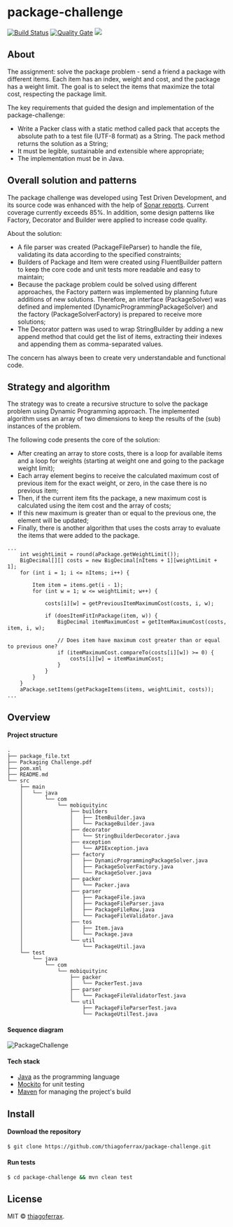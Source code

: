 # package-challenge
> 

[![Build Status](https://travis-ci.org/thiagoferrax/package-challenge.svg?branch=master)](https://travis-ci.org/thiagoferrax/package-challenge)
[![Quality Gate](https://sonarcloud.io/api/project_badges/measure?project=com.mobiquityinc%3Apackage-challenge&metric=alert_status)](https://sonarcloud.io/dashboard?id=com.mobiquityinc%3Apackage-challenge)
<a href="https://opensource.org/licenses/MIT"><img src="https://img.shields.io/badge/License-MIT-blue.svg"></a>

## About

The assignment: solve the package problem - send a friend a package with different items. Each item has an index, weight and cost, and the package has a weight limit. The goal is to select the items that maximize the total cost, respecting the package limit.

The key requirements that guided the design and implementation of the package-challenge:

- Write a Packer class with a static method called pack that accepts the absolute path to a test file (UTF-8 format) as a String. The pack method returns the solution as a String;
- It must be legible, sustainable and extensible where appropriate;
- The implementation must be in Java.

## Overall solution and patterns

The package challenge was developed using Test Driven Development, and its source code was enhanced with the help of [Sonar reports](https://sonarcloud.io/dashboard?id=com.mobiquityinc%3Apackage-challenge). Current coverage currently exceeds 85%. In addition, some design patterns like Factory, Decorator and Builder were applied to increase code quality.

About the solution:
- A file parser was created (PackageFileParser) to handle the file, validating its data according to the specified constraints;
- Builders of Package and Item were created using FluentBuilder pattern to keep the core code and unit tests more readable and easy to maintain;
- Because the package problem could be solved using different approaches, the Factory pattern was implemented by planning future additions of new solutions. Therefore, an interface (PackageSolver) was defined and implemented (DynamicProgrammingPackageSolver) and the factory (PackageSolverFactory) is prepared to receive more solutions;
- The Decorator pattern was used to wrap StringBuilder by adding a new append method that could get the list of items, extracting their indexes and appending them as comma-separated values.

The concern has always been to create very understandable and functional code.

## Strategy and algorithm

The strategy was to create a recursive structure to solve the package problem using Dynamic Programming approach. The implemented algorithm uses an array of two dimensions to keep the results of the (sub) instances of the problem.

The following code presents the core of the solution: 
- After creating an array to store costs, there is a loop for available items and a loop for weights (starting at weight one and going to the package weight limit);
- Each array element begins to receive the calculated maximum cost of previous item for the exact weight, or zero, in the case there is no previous item;
- Then, if the current item fits the package, a new maximum cost is calculated using the item cost and the array of costs;
- If this new maximum is greater than or equal to the previous one, the element will be updated;
- Finally, there is another algorithm that uses the costs array to evaluate the items that were added to the package.

```
...
    int weightLimit = round(aPackage.getWeightLimit());
    BigDecimal[][] costs = new BigDecimal[nItems + 1][weightLimit + 1];
    for (int i = 1; i <= nItems; i++) {

        Item item = items.get(i - 1);
        for (int w = 1; w <= weightLimit; w++) {

            costs[i][w] = getPreviousItemMaximumCost(costs, i, w);

            if (doesItemFitInPackage(item, w)) {
                BigDecimal itemMaximumCost = getItemMaximumCost(costs, item, i, w);

                // Does item have maximum cost greater than or equal to previous one?
                if (itemMaximumCost.compareTo(costs[i][w]) >= 0) {
                    costs[i][w] = itemMaximumCost;
                }
            }
        }
    }
    aPackage.setItems(getPackageItems(items, weightLimit, costs));
...
```

## Overview

#### Project structure
```
.
├── package_file.txt
├── Packaging Challenge.pdf
├── pom.xml
├── README.md
└── src
    ├── main
    │   └── java
    │       └── com
    │           └── mobiquityinc
    │               ├── builders
    │               │   ├── ItemBuilder.java
    │               │   └── PackageBuilder.java
    │               ├── decorator
    │               │   └── StringBuilderDecorator.java
    │               ├── exception
    │               │   └── APIException.java
    │               ├── factory
    │               │   ├── DynamicProgrammingPackageSolver.java
    │               │   ├── PackageSolverFactory.java
    │               │   └── PackageSolver.java
    │               ├── packer
    │               │   └── Packer.java
    │               ├── parser
    │               │   ├── PackageFile.java
    │               │   ├── PackageFileParser.java
    │               │   ├── PackageFileRow.java
    │               │   └── PackageFileValidator.java
    │               ├── tos
    │               │   ├── Item.java
    │               │   └── Package.java
    │               └── util
    │                   └── PackageUtil.java
    └── test
        └── java
            └── com
                └── mobiquityinc
                    ├── packer
                    │   └── PackerTest.java
                    ├── parser
                    │   └── PackageFileValidatorTest.java
                    └── util
                        ├── PackageFileParserTest.java
                        └── PackageUtilTest.java
```
#### Sequence diagram
![PackageChallenge](https://user-images.githubusercontent.com/43149895/64691700-b8e23d80-d469-11e9-9c00-2ac0e2733804.png)

#### Tech stack
* [Java](https://www.java.com/) as the programming language
* [Mockito](https://site.mockito.org/) for unit testing
* [Maven](https://maven.apache.org/) for managing the project's build

## Install
#### Download the repository
```sh
$ git clone https://github.com/thiagoferrax/package-challenge.git
```
#### Run tests
```sh
$ cd package-challenge && mvn clean test
```

## License

MIT © [thiagoferrax](https://github.com/thiagoferrax).
